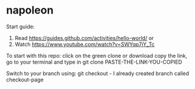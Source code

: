 # napoleon

Start guide:
1. Read https://guides.github.com/activities/hello-world/ 
or
2. Watch https://www.youtube.com/watch?v=SWYqp7iY_Tc

To start with this repo: 
click on the green clone or download copy the link, go to your terminal and type in git clone PASTE-THE-LINK-YOU-COPIED

Switch to your branch using: git checkout <your branch name> - I already created branch called checkout-page

